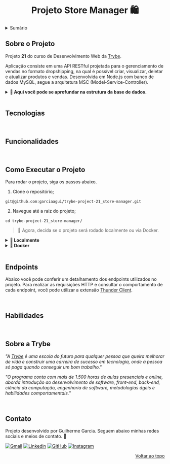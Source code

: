 <a name="readme-top"></a>

<h1 align="center">Projeto Store Manager 🛍️</h1>

<details>
  <summary>Sumário</summary><br />
  <ol>
    <li><a href="#sobre-o-projeto">Sobre o Projeto</a></li>
    <li><a href="#tecnologias">Tecnologias</a></li>
    <li><a href="#funcionalidades">Funcionalidades</a></li>
    <li><a href="#como-executar-o-projeto">Como Executar o Projeto</a></li>
    <li><a href="#endpoints">Endpoints</a></li>
    <li><a href="#habilidades">Habilidades</a></li>
    <li><a href="#sobre-a-trybe">Sobre a Trybe</a></li>
    <li><a href="#contato">Contato</a></li>
  </ol>
</details>

## Sobre o Projeto

Projeto **21** do curso de Desenvolvimento Web da [Trybe][trybe-site-url].

Aplicação consiste em uma API RESTful projetada para o gerenciamento de vendas no formato dropshipping, na qual é possível criar, visualizar, deletar e atualizar produtos e vendas. Desenvolvida em Node.js com banco de dados MySQL, segue a arquitetura MSC (Model-Service-Controller).

<details>
  <summary><strong>🎲 Aqui você pode se aprofundar na estrutura da base de dados.</strong></summary>

#### Diagrama de Entidade-Relacionamento

![DER](./public/der.png)

> ℹ️ Imagem criada e disponibilizada pela Trybe.

---

#### Formato das entidades

Os dados abaixo são fictícios e utilizados apenas para exemplificar a estrutura das tabelas do banco de dados.

- Uma tabela chamada `products`, com a seguinte estrutura:

  | id  | name            |
  | --- | --------------- |
  | 1   | Martelo do Thor |

- Uma tabela chamada `sales`, com a seguinte estrutura:

  | id  | date                |
  | --- | ------------------- |
  | 1   | 2022-05-27 01:59:51 |

- Uma tabela chamada `sales_products`, que faz o relacionamento `N:N` entre `products` e `sales` e tem a seguinte estrutura:

  | sale_id | product_id | quantity |
  | ------- | ---------- | -------- |
  | 1       | 1          | 5        |

</details>

<br/>

## Tecnologias

<!-- - [Docker][docker-url]
- [dotenv][dotenv-url]
- [ESLint][eslint-url]
- [Express][express-url]
- [JavaScript][javascript-url]
- [Joi][joi-url]
- [JWT][jwt-url]
- [MySQL][mysql-url]
- [Node.js][node-url]
- [Nodemon][nodemon-url]
- [Sequelize][sequelize-url] -->

<br/>

## Funcionalidades

<!-- <ul>
  <li>Login de usuários.</li>
  <li>Geração e autenticação de token JWT.</li>
  <li>Criar, listar e deletar usuários.</li>
  <li>Criar e listar categorias.</li>
  <li>Criar, listar, atualizar e deletar posts.</li>
</ul> -->

<br/>

## Como Executar o Projeto

Para rodar o projeto, siga os passos abaixo.

1. Clone o repositório;

```
git@github.com:garciaagui/trybe-project-21_store-manager.git
```

2. Navegue até a raiz do projeto;

```
cd trybe-project-21_store-manager/
```

> 🔘 Agora, decida se o projeto será rodado localmente ou via Docker.

<details>
  <summary><strong>💽 Localmente</strong></summary>

1. Certifique-se que você tenha o **node** instalado na versão 16 ou superior. Confira [aqui](https://nodejs.org/pt-br/download/package-manager/) a documentação oficial.

2. Na raiz do projeto, instale as dependências do projeto.

```
npm install
```

3. Configure as variáveis de ambiente:

- Renomeie o arquivo `.env.example` (disponível na raíz do projeto) para `.env`;
- Configure as variáveis para o seu contexto local.

<!-- 4. Crie e popule o banco de dados com o comando abaixo.

```
npm run prestart
```

> ℹ️ Arquivos de `seeders` criados e disponibilizados pela Trybe.

5. Para iniciar o servidor, utilize um dos comandos abaixo.

```
// Comando 1 - Precisa rodá-lo novamente em caso de alteração no código
npm run start

// Comando 2 - Reinicia o servidor automaticamente caso haja alguma alteração no código
npm run nodemon
``` -->

</details>

<details>
  <summary><strong>🐋 Docker</strong></summary>
  
1. Certifique-se que você tenha o **docker-compose** instalado na versão 1.29 ou superior. Links oportunos caso você precise instalar ou atualizar: [Tutorial DigitalOcean](https://www.digitalocean.com/community/tutorials/how-to-install-and-use-docker-compose-on-ubuntu-20-04-pt) e [documentação oficial](https://docs.docker.com/compose/install/);

2. Suba os containers executando o comando abaixo. Dois containers serão inicializados: `store_manager` (node) e `store_manager_db` (mysql).

```
docker-compose up -d --build
```

3. Acesse a CLI do container `blogs_api` com o comando abaixo ou abra-o no VS Code. Para a última opção, recomendo a extensão da Microsoft [Dev Containers](https://marketplace.visualstudio.com/items?itemName=ms-vscode-remote.remote-containers).

```
docker exec -it blogs_api bash
```

> ⚠️ A partir de agora, **TODOS** os comandos (scripts) disponíveis no `package.json` (incluindo o npm install) devem ser executados **DENTRO** do container `blogs_api`.

4. Instale as dependências do projeto.

```
npm install
```

<!-- 5. Crie e popule o banco de dados com o comando abaixo.

```
npm run prestart
```

> ℹ️ Arquivos de `seeders` criados e disponibilizados pela Trybe.

6. Para iniciar o servidor, utilize um dos comandos abaixo.

```
// Comando 1 - Precisa rodá-lo novamente em caso de alteração no código
npm start

// Comando 2 - Reinicia o servidor automaticamente caso haja alguma alteração no código
npm run nodemon
``` -->

- Para o contexto de teste local, siga os passos abaixo.

1. Renomeie o arquivo `.env.example` (disponível na raíz do projeto) para `.env`;
2. Configure as variáveis para o seu contexto local.

</details>

<br/>

## Endpoints

Abaixo você pode conferir um detalhamento dos endpoints utilizados no projeto. Para realizar as requisições HTTP e consultar o comportamento de cada endpoint, você pode utilizar a extensão [Thunder Client](https://www.thunderclient.com/).

<!-- > ⚠️ Atente-se ao token gerado durante o login, ele será necessário para todas as operações. Lembre-se também que seu tempo de expiração é de 1h.

<details>
  <summary><strong>Login</strong></summary>

### POST /login

- Valida o login do usuário e retorna um token gerado com jsonwebtoken (jwt).
- O token gerado deve ser inserido no Header `Authorization` para autenticar outras operações. Lembre-se de guardá-lo e tenha em mente que seu tempo de expiração é de 1h.
- URL: `http://localhost:PORT/login`
- O corpo da requisição deve seguir o formato abaixo:

```
{
  "email": "lewishamilton@gmail.com",
  "password": "123456"
}
```

---

</details>

<details>
  <summary><strong>User</strong></summary>

### GET /user

- Retorna todos os users cadastrados no banco de dados.
- URL: `http://localhost:PORT/user`

### GET /user/:id

- Retorna o user cujo id foi passado no endpoint.
- Exemplo de URL: `http://localhost:PORT/user/1`

### POST /user

- Adiciona um novo user ao banco de dados.
- URL: `http://localhost:PORT/user`
- O corpo da requisição deve seguir o formato abaixo:

```
{
  "displayName": "Brett Wiltshire",
  "email": "brett@email.com",
  "password": "123456",
  "image": "http://4.bp.blogspot.com/_YA50adQ-7vQ/S1gfR_6ufpI/AAAAAAAAAAk/1ErJGgRWZDg/S45/brett.png"

  // a image não é obrigatória
}
```

### DELETE /user/me

- Deleta o user que está logado, baseado no id que esta dentro do token.
- URL: `http://localhost:PORT/user/me`

---

</details>

<details>
  <summary><strong>Categories</strong></summary>

### GET /categories

- Retorna todas as categorias cadastradas no banco de dados.
- URL: `http://localhost:PORT/categories`

### POST /categories

- Adiciona uma nova categoria ao banco de dados.
- URL: `http://localhost:PORT/categories`
- O corpo da requisição deve seguir o formato abaixo:

```
{
  "name": "Typescript"
}
```

---

</details>

<details>
  <summary><strong>Post</strong></summary>

### GET /post

- Retorna todos os blog posts registrados no banco de dados.
- URL: `http://localhost:PORT/post`

### GET /post/:id

- Retorna o blog post cujo id foi passado no endpoint.
- Exemplo de URL: `http://localhost:PORT/post/1`

### GET /post/search

- Retorna todos os blog posts cujos title ou content possuam o termo pesquisado na query.
- Exemplo de URL: `http://localhost:PORT/post/search?q=vamos`

### POST /post

- Adiciona um novo blog post ao banco de dados.
- URL: `http://localhost:PORT/post`
- O corpo da requisição deve seguir o formato abaixo:

```
{
  "title": "Latest updates, August 1st",
  "content": "The whole text for the blog post goes here in this key",
  "categoryIds": [1, 2]
}
```

### PUT /post/:id

- Atualiza o blog post cujo id foi passado no endpoint.
- Exemplo de URL: `http://localhost:PORT/post/1`
- O corpo da requisição deve seguir o formato abaixo:

```
{
  "title": "Latest updates, August 1st",
  "content": "The whole text for the blog post goes here in this key"
}
```

### DELETE /post/:id

- Deleta o blog post cujo id foi passado no endpoint.
- Exemplo de URL: `http://localhost:PORT/post/1`

---

</details> -->

<br/>

## Habilidades

<!-- <ul>
  <li>Aplicação da arquitetura de software MSC (Model-Service-Controller).</li>
  <li>Modelagem de dados com o ORM Sequelize.</li>
  <li>Aplicação dos princípios de arquitetura REST.</li>
  <li>Criação de CRUD.</li>
  <li>Utilização do jsonwebtoken (JWT) para geração de token e autenticação de usuários.</li>
  <li>Utilização do JOI para validação.</li>
</ul> -->

<br/>

## Sobre a Trybe

_"A [Trybe][trybe-site-url] é uma escola do futuro para qualquer pessoa que queira melhorar de vida e construir uma carreira de sucesso em tecnologia, onde a pessoa só paga quando conseguir um bom trabalho."_

_"O programa conta com mais de 1.500 horas de aulas presenciais e online, aborda introdução ao desenvolvimento de software, front-end, back-end, ciência da computação, engenharia de software, metodologias ágeis e habilidades comportamentais._"

<br/>

## Contato

Projeto desenvolvido por Guilherme Garcia. Seguem abaixo minhas redes sociais e meios de contato. 🤘

[![Gmail][gmail-badge]][gmail-url]
[![Linkedin][linkedin-badge]][linkedin-url]
[![GitHub][github-badge]][github-url]
[![Instagram][instagram-badge]][instagram-url]

<p align="right"><a href="#readme-top">Voltar ao topo</a></p>

<!-- MARKDOWN LINKS & IMAGES -->

[trybe-site-url]: https://www.betrybe.com/

<!-- Stacks URLs -->

[docker-url]: https://www.docker.com/
[dotenv-url]: https://www.dotenv.org/
[eslint-url]: https://eslint.org/
[express-url]: https://expressjs.com/
[javascript-url]: https://developer.mozilla.org/en-US/docs/Web/JavaScript
[joi-url]: https://joi.dev/api/?v=17.7.0
[jwt-url]: https://jwt.io/
[mysql-url]: https://www.mysql.com/
[node-url]: https://nodejs.org/en/
[nodemon-url]: https://nodemon.io/
[sequelize-url]: https://sequelize.org/

<!-- Contact URLs & Badges -->

[gmail-badge]: https://img.shields.io/badge/Gmail-D14836?style=for-the-badge&logo=gmail&logoColor=white
[gmail-url]: mailto:garciaguig@gmail.com
[linkedin-badge]: https://img.shields.io/badge/LinkedIn-0077B5?style=for-the-badge&logo=linkedin&logoColor=white
[linkedin-url]: https://www.linkedin.com/in/garciaagui/
[github-badge]: https://img.shields.io/badge/GitHub-100000?style=for-the-badge&logo=github&logoColor=white
[github-url]: https://github.com/garciaagui
[instagram-badge]: https://img.shields.io/badge/Instagram-E4405F?style=for-the-badge&logo=instagram&logoColor=white
[instagram-url]: https://www.instagram.com/garciaagui/

